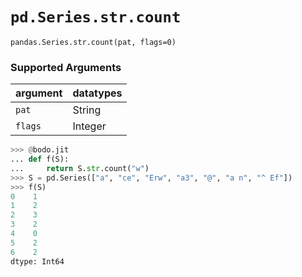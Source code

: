 # `pd.Series.str.count`

`pandas.Series.str.count(pat, flags=0)`

### Supported Arguments

| argument                    | datatypes                             |
|-----------------------------|---------------------------------------|
| `pat`                       |    String                             |
| `flags`                     |    Integer                            |

``` py
>>> @bodo.jit
... def f(S):
...     return S.str.count("w")
>>> S = pd.Series(["a", "ce", "Erw", "a3", "@", "a n", "^ Ef"])
>>> f(S)
0    1
1    2
2    3
3    2
4    0
5    2
6    2
dtype: Int64
```

